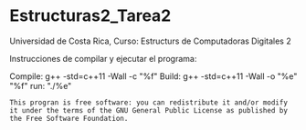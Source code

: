 # Estructuras2_Tarea2
Universidad de Costa Rica, Curso: Estructurs de Computadoras Digitales 2

Instrucciones de compilar y ejecutar el programa:

Compile: g++ -std=c++11 -Wall -c "%f"
Build: g++ -std=c++11 -Wall -o "%e" "%f"
run: "./%e"


    This progran is free software: you can redistribute it and/or modify
    it under the terms of the GNU General Public License as published by
    the Free Software Foundation.
